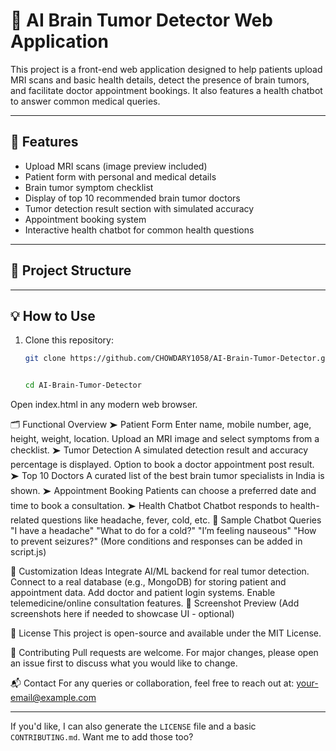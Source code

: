 # 🧠 AI Brain Tumor Detector Web Application

This project is a front-end web application designed to help patients upload MRI scans and basic health details, detect the presence of brain tumors, and facilitate doctor appointment bookings. It also features a health chatbot to answer common medical queries.

---

## 🚀 Features

- Upload MRI scans (image preview included)
- Patient form with personal and medical details
- Brain tumor symptom checklist
- Display of top 10 recommended brain tumor doctors
- Tumor detection result section with simulated accuracy
- Appointment booking system
- Interactive health chatbot for common health questions

---

## 📁 Project Structure


---

## 💡 How to Use

1. Clone this repository:
   ```bash
   git clone https://github.com/CHOWDARY1058/AI-Brain-Tumor-Detector.git


   cd AI-Brain-Tumor-Detector
Open index.html in any modern web browser.

🗂 Functional Overview
➤ Patient Form
Enter name, mobile number, age, height, weight, location.
Upload an MRI image and select symptoms from a checklist.
➤ Tumor Detection
A simulated detection result and accuracy percentage is displayed.
Option to book a doctor appointment post result.
➤ Top 10 Doctors
A curated list of the best brain tumor specialists in India is shown.
➤ Appointment Booking
Patients can choose a preferred date and time to book a consultation.
➤ Health Chatbot
Chatbot responds to health-related questions like headache, fever, cold, etc.
💬 Sample Chatbot Queries
"I have a headache"
"What to do for a cold?"
"I’m feeling nauseous"
"How to prevent seizures?"
(More conditions and responses can be added in script.js)

🔧 Customization Ideas
Integrate AI/ML backend for real tumor detection.
Connect to a real database (e.g., MongoDB) for storing patient and appointment data.
Add doctor and patient login systems.
Enable telemedicine/online consultation features.
📸 Screenshot Preview
(Add screenshots here if needed to showcase UI - optional)

📃 License
This project is open-source and available under the MIT License.

🤝 Contributing
Pull requests are welcome. For major changes, please open an issue first to discuss what you would like to change.

📬 Contact
For any queries or collaboration, feel free to reach out at: your-email@example.com



---

If you'd like, I can also generate the `LICENSE` file and a basic `CONTRIBUTING.md`. Want me to add those too?

